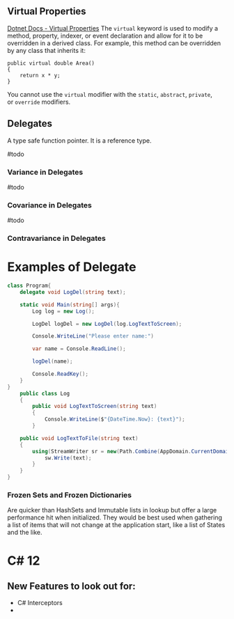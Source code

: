 
## Virtual Properties
[Dotnet Docs - Virtual Properties](https://learn.microsoft.com/en-us/dotnet/csharp/language-reference/keywords/virtual)
The `virtual` keyword is used to modify a method, property, indexer, or event declaration and allow for it to be overridden in a derived class. For example, this method can be overridden by any class that inherits it:

```
public virtual double Area()
{
    return x * y;
}
```

You cannot use the `virtual` modifier with the `static`, `abstract`, `private`, or `override` modifiers.

## Delegates

A type safe function pointer.
It is a reference type.

#todo
### Variance in Delegates

#todo
### Covariance in Delegates

#todo
### Contravariance in Delegates


# Examples of Delegate

```C#
class Program{
	delegate void LogDel(string text);

	static void Main(string[] args){
		Log log = new Log();

		LogDel logDel = new LogDel(log.LogTextToScreen);

		Console.WriteLine("Please enter name:")

		var name = Console.ReadLine();

		logDel(name);

		Console.ReadKey();
	}	
}
	public class Log
	{
		public void LogTextToScreen(string text)
		{
			Console.WriteLine($"{DateTime.Now}: {text}");
		}

	public void LogTextToFile(string text) 
	{
		using(StreamWriter sr = new(Path.Combine(AppDomain.CurrentDomain.BaseDirectory, "Log.txt", true))){
			sw.Write(text);
		}
	}
}
```


### Frozen Sets and Frozen Dictionaries
Are quicker than HashSets and Immutable lists in lookup but offer a large performance hit when initialized. They would be best used when gathering a list of items that will not change at the application start, like a list of States and the like.


# C# 12

## New Features to look out for:
- C# Interceptors
- 